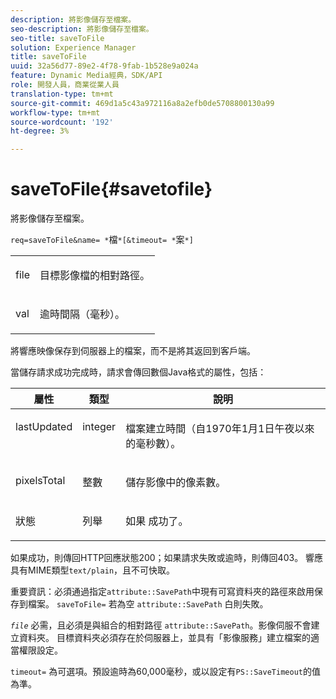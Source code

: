 ```yaml
---
description: 將影像儲存至檔案。
seo-description: 將影像儲存至檔案。
seo-title: saveToFile
solution: Experience Manager
title: saveToFile
uuid: 32a56d77-89e2-4f78-9fab-1b528e9a024a
feature: Dynamic Media經典，SDK/API
role: 開發人員，商業從業人員
translation-type: tm+mt
source-git-commit: 469d1a5c43a972116a8a2efb0de5708800130a99
workflow-type: tm+mt
source-wordcount: '192'
ht-degree: 3%

---
```



# saveToFile{#savetofile}

將影像儲存至檔案。

`req=saveToFile&name= *`檔`*[&timeout= *`案`*]`

<table id="simpletable_5674FD9655FE4CDDB0E5DC8655890A66"> 
 <tr class="strow"> 
  <td class="stentry"> <p><span class="varname"> file</span> </p> </td> 
  <td class="stentry"> <p>目標影像檔的相對路徑。 </p></td> 
 </tr> 
 <tr class="strow"> 
  <td class="stentry"> <p><span class="varname"> val</span> </p></td> 
  <td class="stentry"> <p>逾時間隔（毫秒）。 </p></td> 
 </tr> 
</table>

將響應映像保存到伺服器上的檔案，而不是將其返回到客戶端。

當儲存請求成功完成時，請求會傳回數個Java格式的屬性，包括：

<table id="table_8BA8F75A0B7241BAB9B4359F97C21137"> 
 <thead> 
  <tr> 
   <th class="entry"> <b> 屬性</b> </th> 
   <th class="entry"> <b> 類型</b> </th> 
   <th class="entry"> <b> 說明</b> </th> 
  </tr> 
 </thead>
 <tbody> 
  <tr valign="top"> 
   <td> <p> <span class="codeph"> lastUpdated</span> </p> </td> 
   <td> <p> integer </p> </td> 
   <td> <p>檔案建立時間（自1970年1月1日午夜以來的毫秒數）。 </p> </td> 
  </tr> 
  <tr valign="top"> 
   <td> <p> <span class="codeph"> pixelsTotal</span> </p> </td> 
   <td> <p> 整數 </p> </td> 
   <td> <p> 儲存影像中的像素數。 </p> </td> 
  </tr> 
  <tr valign="top"> 
   <td> <p> <span class="codeph"> 狀態</span> </p> </td> 
   <td> <p> 列舉 </p> </td> 
   <td> <p> <span class="codeph"> 如果</span> 成功了。 </p> </td> 
  </tr> 
 </tbody> 
</table>

如果成功，則傳回HTTP回應狀態200；如果請求失敗或逾時，則傳回403。 響應具有MIME類型`text/plain`，且不可快取。

重要資訊：必須通過指定`attribute::SavePath`中現有可寫資料夾的路徑來啟用保存到檔案。 `saveToFile=` 若為空 `attribute::SavePath` 白則失敗。

*`file`* 必需，且必須是與組合的相對路徑 `attribute::SavePath`。影像伺服不會建立資料夾。 目標資料夾必須存在於伺服器上，並具有「影像服務」建立檔案的適當權限設定。

`timeout=` 為可選項。預設逾時為60,000毫秒，或以設定有`PS::SaveTimeout`的值為準。
